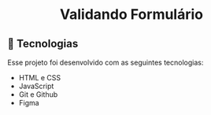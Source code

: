 <h1 align="center"> Validando Formulário </h1>

## 🚀 Tecnologias

Esse projeto foi desenvolvido com as seguintes tecnologias:

- HTML e CSS
- JavaScript
- Git e Github
- Figma
